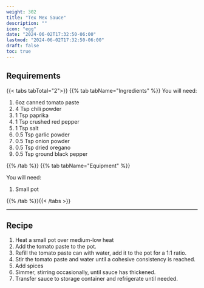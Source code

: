 ```yaml
---
weight: 302
title: "Tex Mex Sauce"
description: ""
icon: "egg"
date: "2024-06-02T17:32:50-06:00"
lastmod: "2024-06-02T17:32:50-06:00"
draft: false
toc: true
---
```


## Requirements

{{< tabs tabTotal="2">}} {{% tab tabName="Ingredients" %}} You will need:

1. 6oz canned tomato paste
2. 4 Tsp chili powder
3. 1 Tsp paprika
4. 1 Tsp crushed red pepper
5. 1 Tsp salt
6. 0.5 Tsp garlic powder
7. 0.5 Tsp onion powder
8. 0.5 Tsp dried oregano
9. 0.5 Tsp ground black pepper

{{% /tab %}} {{% tab tabName="Equipment" %}}

You will need:

1. Small pot

{{% /tab %}}{{< /tabs >}}

---

## Recipe

1. Heat a small pot over medium-low heat
2. Add the tomato paste to the pot.
3. Refill the tomato paste can with water, add it to the pot for a 1:1 ratio.
4. Stir the tomato paste and water until a cohesive consistency is reached.
5. Add spices
6. Simmer, stirring occasionally, until sauce has thickened.
7. Transfer sauce to storage container and refrigerate until needed.
